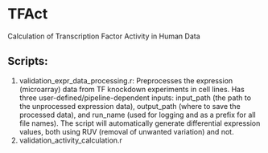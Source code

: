 # TFAct
Calculation of Transcription Factor Activity in Human Data

## Scripts:
1. validation_expr_data_processing.r: Preprocesses the expression (microarray) data from TF knockdown experiments in cell lines. Has three user-defined/pipeline-dependent inputs: input_path (the path to the unprocessed expression data), output_path (where to save the processed data), and run_name (used for logging and as a prefix for all file names). The script will automatically generate differential expression values, both using RUV (removal of unwanted variation) and not.
2. validation_activity_calculation.r
